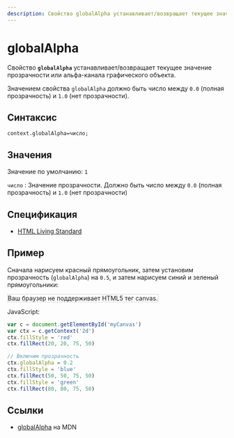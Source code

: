 ```yaml
---
description: Свойство globalAlpha устанавливает/возвращает текущее значение прозрачности или альфа-канала графического объекта
---
```


# globalAlpha

Свойство **`globalAlpha`** устанавливает/возвращает текущее значение прозрачности или альфа-канала графического объекта.

Значением свойства `globalAlpha` должно быть число между `0.0` (полная прозрачность) и `1.0` (нет прозрачности).

## Синтаксис

```
context.globalAlpha=число;
```

## Значения

Значение по умолчанию: `1`

`число`
: Значение прозрачности. Должно быть число между `0.0` (полная прозрачность) и `1.0` (нет прозрачности)

## Спецификация

- [HTML Living Standard](https://html.spec.whatwg.org/multipage/canvas.html#dom-context-2d-globalalpha)

## Пример

Сначала нарисуем красный прямоугольник, затем установим прозрачность (`globalAlpha`) на `0.5`, и затем нарисуем синий и зеленый прямоугольники:

<canvas id="myCanvas" width="300" height="150" style="border:1px solid #d3d3d3;background:#ffffff;">
Ваш браузер не поддерживает HTML5 тег canvas.
</canvas>
<script>
var c=document.getElementById("myCanvas");
var canvOK=1;
try {c.getContext("2d");}
catch (er) {canvOK=0;}
if (canvOK==1){
var ctx=c.getContext("2d");
ctx.fillStyle="red";
ctx.fillRect(20,20,75,50);
ctx.globalAlpha=0.2;
ctx.fillStyle="blue";
ctx.fillRect(50,50,75,50);
ctx.fillStyle="green";
ctx.fillRect(80,80,75,50);}
</script>

JavaScript:

```js
var c = document.getElementById('myCanvas')
var ctx = c.getContext('2d')
ctx.fillStyle = 'red'
ctx.fillRect(20, 20, 75, 50)

// Включим прозрачность
ctx.globalAlpha = 0.2
ctx.fillStyle = 'blue'
ctx.fillRect(50, 50, 75, 50)
ctx.fillStyle = 'green'
ctx.fillRect(80, 80, 75, 50)
```

## Ссылки

- [globalAlpha](https://developer.mozilla.org/ru/docs/Web/API/CanvasRenderingContext2D/globalAlpha) на MDN
